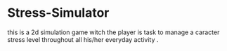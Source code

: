 # Stress-Simulator
this is a 2d simulation game witch the player is task to manage a caracter stress level throughout all his/her everyday activity .
